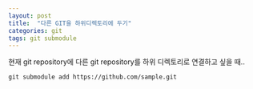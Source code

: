```yaml
---
layout: post
title:  "다른 GIT을 하위디렉토리에 두기"
categories: git
tags: git submodule
---
```


현재 git repository에 다른 git repository를 하위 디렉토리로 연결하고 싶을 때..
~~~
git submodule add https://github.com/sample.git
~~~